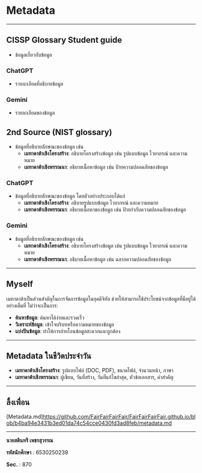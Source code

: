 # Metadata  

---

## CISSP Glossary Student guide
- ข้อมูลเกี่ยวกับข้อมูล  

### ChatGPT  
- รายละเอียดที่อธิบายข้อมูล  

### Gemini  
- รายละเอียดของข้อมูล  

## 2nd Source (NIST glossary)  
- ข้อมูลที่อธิบายลักษณะของข้อมูล เช่น  
  - **เมทาดาต้าเชิงโครงสร้าง**: อธิบายโครงสร้างข้อมูล เช่น รูปแบบข้อมูล ไวยากรณ์ และความหมาย  
  - **เมทาดาต้าเชิงพรรณนา**: อธิบายเนื้อหาข้อมูล เช่น ป้ายความปลอดภัยของข้อมูล  

### ChatGPT
- ข้อมูลที่อธิบายลักษณะของข้อมูล โดยตัวอย่างประกอบได้แก่  
  - **เมทาดาต้าเชิงโครงสร้าง**: อธิบายรูปแบบข้อมูล ไวยากรณ์ และความหมาย  
  - **เมทาดาต้าเชิงพรรณนา**: อธิบายเนื้อหาของข้อมูล เช่น ป้ายกำกับความปลอดภัยของข้อมูล  

### Gemini 
- ข้อมูลที่อธิบายลักษณะของข้อมูล เช่น  
  - **เมทาดาต้าเชิงโครงสร้าง**: อธิบายโครงสร้างข้อมูล เช่น รูปแบบข้อมูล ไวยากรณ์ และความหมาย  
  - **เมทาดาต้าเชิงพรรณนา**: อธิบายเนื้อหาข้อมูล เช่น ฉลากความปลอดภัยของข้อมูล  

---

## Myself

เมทาดาต้าเป็นส่วนสำคัญในการจัดการข้อมูลในยุคดิจิทัล ช่วยให้สามารถใช้ประโยชน์จากข้อมูลที่มีอยู่ได้อย่างเต็มที่ ไม่ว่าจะเป็นการ:  
- **ค้นหาข้อมูล**: ค้นหาได้ง่ายและรวดเร็ว  
- **วิเคราะห์ข้อมูล**: เข้าใจบริบทหรือความหมายของข้อมูล  
- **แบ่งปันข้อมูล**: ทำให้การถ่ายโอนข้อมูลสะดวกและถูกต้อง  

---

## Metadata ในชีวิตประจำวัน

- **เมทาดาต้าเชิงโครงสร้าง**: รูปแบบไฟล์ (DOC, PDF), ขนาดไฟล์, จำนวนหน้า, ภาษา
- **เมทาดาต้าเชิงพรรณนา**: ผู้เขียน, วันที่สร้าง, วันที่แก้ไขล่าสุด, หัวข้อเอกสาร, คำสำคัญ

---

## ลิ้งเพื่อน
[Metadata.md]https://github.com/FairFairFairFair/FairFairFairFair.github.io/blob/b4ba94e3431b3ed01da74c54cce0430fd3ad8feb/metadata.md

---

**นายสตินทรี เพชรสุวรรณ**

**รหัสนักศึกษา** : 6530250239

**Sec.** : 870
